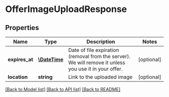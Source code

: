 # OfferImageUploadResponse

## Properties
Name | Type | Description | Notes
------------ | ------------- | ------------- | -------------
**expires_at** | [**\DateTime**](\DateTime.md) | Date of file expiration (removal from the server). We will remove it unless you use it in your offer. | [optional] 
**location** | **string** | Link to the uploaded image | [optional] 

[[Back to Model list]](../../README.md#documentation-for-models) [[Back to API list]](../../README.md#documentation-for-api-endpoints) [[Back to README]](../../README.md)

